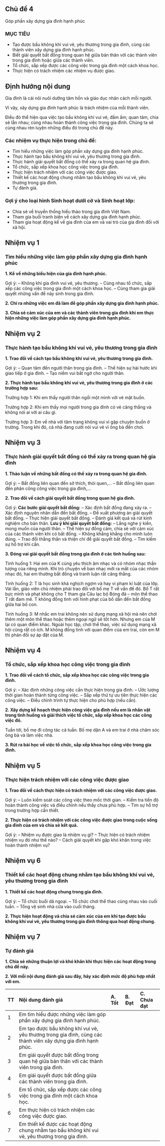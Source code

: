 ## Chủ đề 4
Góp phần xây dựng gia đình hạnh phúc


### MỤC TIÊU
* Tạo được bầu không khí vui vẻ, yêu thương trong gia đình, cùng các thành viên xây dựng gia đình hạnh phúc.
* Biết giải quyết bất đồng trong quan hệ giữa bản thân với các thành viên trong gia đình hoặc giữa các thành viên.
* Tổ chức, sắp xếp được các công việc trong gia đình một cách khoa học.
* Thực hiện có trách nhiệm các nhiệm vụ được giao.

## Định hướng nội dung
Gia đình là cái nôi nuôi dưỡng tâm hồn và giáo dục nhân cách mỗi người.


Vì vậy, xây dựng gia đình hạnh phúc là trách nhiệm của mỗi thành viên.


Điều đó thể hiện qua việc tạo bầu không khí vui vẻ, đầm ấm; quan tâm, chia sẻ lẫn nhau; cùng nhau hoàn thành công việc trong gia đình. Chúng ta sẽ cùng nhau rèn luyện những điều đó trong chủ đề này.


### Các nhiệm vụ thực hiện trong chủ đề:
* Tìm hiểu những việc làm góp phần xây dựng gia đình hạnh phúc.
* Thực hành tạo bầu không khí vui vẻ, yêu thương trong gia đình.
* Thực hành giải quyết bất đồng có thể xảy ra trong quan hệ gia đình.
* Tổ chức, sắp xếp khoa học công việc trong gia đình.
* Thực hiện trách nhiệm với các công việc được giao.
* Thiết kế các hoạt động chung nhằm tạo bầu không khí vui vẻ, yêu thương trong gia đình.
* Tự đánh giá.

### Gợi ý cho loại hình Sinh hoạt dưới cờ và Sinh hoạt lớp:
* Chia sẻ về truyền thống hiếu thảo trong gia đình Việt Nam.
* Tham gia buổi tranh biện về cách xây dựng gia đình hạnh phúc.
* Tham gia hoạt động kể về gia đình của em và vai trò của gia đình đối với xã hội.

## Nhiệm vụ 1
### Tìm hiểu những việc làm góp phần xây dựng gia đình hạnh phúc
**1. Kể về những biểu hiện của gia đình hạnh phúc.**


Gợi ý:
– Không khí gia đình vui vẻ, yêu thương.
– Cùng nhau tổ chức, sắp xếp các công việc trong gia đình một cách khoa học.
– Cùng tham gia giải quyết những vấn đề nảy sinh trong gia đình.

**2. Chỉ ra những việc em đã làm để góp phần xây dựng gia đình hạnh phúc.**


**3. Chia sẻ cảm xúc của em và các thành viên trong gia đình khi em thực hiện những việc làm góp phần xây dựng gia đình hạnh phúc.**


## Nhiệm vụ 2
### Thực hành tạo bầu không khí vui vẻ, yêu thương trong gia đình
**1. Trao đổi về cách tạo bầu không khí vui vẻ, yêu thương trong gia đình.**


Gợi ý:
– Quan tâm đến người thân trong gia đình.
– Thể hiện sự hài hước khi giao tiếp ở gia đình.
– Tạo niềm vui bất ngờ cho người thân.

**2. Thực hành tạo bầu không khí vui vẻ, yêu thương trong gia đình ở các trường hợp sau:**


Trường hợp 1:
Khi em thấy người thân ngồi một mình với vẻ mặt buồn.


Trường hợp 2:
Khi em thấy mọi người trong gia đình có vẻ căng thẳng và không nói ai với ai câu gì.


Trường hợp 3:
Em về nhà với tâm trạng không vui vì gặp chuyện buồn ở trường. Trong khi đó, cả nhà đang cười nói vui vẻ vì ông bà đến chơi.


## Nhiệm vụ 3
### Thực hành giải quyết bất đồng có thể xảy ra trong quan hệ gia đình
**1. Thảo luận về những bất đồng có thể xảy ra trong quan hệ gia đình.**


Gợi ý:
– Bất đồng liên quan đến sở thích, thói quen,...
– Bất đồng liên quan đến phân công công việc trong gia đình,...

**2. Trao đổi về cách giải quyết bất đồng trong quan hệ gia đình.**


Gợi ý:
**Các bước giải quyết bất đồng:**
– Xác định bất đồng đang xảy ra.
– Xác định nguyên nhân dẫn đến bất đồng.
– Đề xuất phương án giải quyết bất đồng.
– Thực hiện giải quyết bất đồng.
– Đánh giá kết quả và rút kinh nghiệm cho bản thân.
**Lưu ý khi giải quyết bất đồng:**
– Lắng nghe ý kiến, mong muốn của người thân.
– Thể hiện sự đồng cảm, chia sẻ với cảm xúc của các thành viên khi có bất đồng.
– Không khẳng khẳng cho mình luôn đúng.
– Trao đổi thẳng thắn và thiện chí để giải quyết bất đồng.
– Tìm kiếm sự hỗ trợ khi cần.

**3. Đóng vai giải quyết bất đồng trong gia đình ở các tình huống sau:**


Tình huống 1:
Hai em của K cùng yêu thích âm nhạc và có nhóm nhạc thần tượng của riêng mình. Khi trò chuyện về ban nhạc mới ra mắt của các nhóm nhạc đó, hai em thường bất đồng và tranh luận rất căng thẳng.


Tình huống 2:
T là học sinh khá nghịch ngợm và hay vi phạm kỉ luật của lớp. Vài lần, giáo viên chủ nhiệm phải trao đổi với bố mẹ T về vấn đề đó. Bố T rất bực mình và phạt không cho T tham gia Câu lạc bộ Bóng đá – môn thể thao T rất đam mê. T không đồng tình với hình phạt của bố dẫn đến bất đồng giữa hai bố con.


Tình huống 3:
M nhắc em trai không nên sử dụng mạng xã hội mà nên chơi thêm một môn thể thao hoặc thêm ngoại ngữ sẽ tốt hơn. Nhưng em của M lại có quan điểm khác. Ngoài học tập, chơi thể thao, việc sử dụng mạng xã hội cũng rất có ích. M không đồng tình với quan điểm của em trai, còn em M thì phản đối sự áp đặt của M.


## Nhiệm vụ 4
### Tổ chức, sắp xếp khoa học công việc trong gia đình
**1. Trao đổi về cách tổ chức, sắp xếp khoa học các công việc trong gia đình.**


Gợi ý:
– Xác định những công việc cần thực hiện trong gia đình.
– Ước lượng thời gian hoàn thành từng công việc.
– Sắp xếp thứ tự ưu tiên thực hiện các công việc.
– Điều chỉnh trình tự thực hiện cho phù hợp (nếu cần).

**2. Xây dựng kế hoạch thực hiện công việc gia đình nếu em là nhân vật trong tình huống và giải thích việc tổ chức, sắp xếp khoa học các công việc đó.**


Tuần tới, bố mẹ đi công tác cả tuần. Bố mẹ dặn A và em trai ở nhà chăm sóc ông bà và làm việc nhà.


**3. Rút ra bài học về việc tổ chức, sắp xếp khoa học công việc trong gia đình.**


## Nhiệm vụ 5
### Thực hiện trách nhiệm với các công việc được giao
**1. Trao đổi về cách thực hiện có trách nhiệm với các công việc được giao.**


Gợi ý:
– Luôn kiểm soát các công việc theo mốc thời gian.
– Kiểm tra tiến độ hoàn thành công việc và điều chỉnh nếu thấy chưa phù hợp.
– Tìm sự hỗ trợ trong trường hợp cần thiết.

**2. Thực hiện có trách nhiệm với các công việc được giao trong cuộc sống gia đình của em và chia sẻ kết quả.**


Gợi ý:
– Nhiệm vụ được giao là nhiệm vụ gì?
– Thực hiện có trách nhiệm nhiệm vụ đó như thế nào?
– Cách giải quyết khi gặp khó khăn trong việc hoàn thành nhiệm vụ?

## Nhiệm vụ 6
### Thiết kế các hoạt động chung nhằm tạo bầu không khí vui vẻ, yêu thương trong gia đình
**1. Thiết kế các hoạt động chung trong gia đình.**


Gợi ý:
– Tổ chức buổi dã ngoại.
– Tổ chức chơi thể thao cùng nhau vào cuối tuần.
– Tổng vệ sinh nhà cửa vào cuối tháng.

**2. Thực hiện hoạt động và chia sẻ cảm xúc của em khi tạo được bầu không khí vui vẻ, yêu thương trong gia đình thông qua hoạt động chung.**


## Nhiệm vụ 7
### Tự đánh giá
**1. Chia sẻ những thuận lợi và khó khăn khi thực hiện các hoạt động trong chủ đề này.**


**2. Với mỗi nội dung đánh giá sau đây, hãy xác định mức độ phù hợp nhất với em.**


| TT | Nội dung đánh giá | A. Tốt | B. Đạt | C. Chưa đạt |
| :-- | :---------------- | :----- | :----- | :---------- |
| 1 | Em tìm hiểu được những việc làm góp phần xây dựng gia đình hạnh phúc. |        |        |             |
| 2 | Em tạo được bầu không khí vui vẻ, yêu thương trong gia đình, cùng các thành viên xây dựng gia đình hạnh phúc. |        |        |             |
| 3 | Em giải quyết được bất đồng trong quan hệ giữa bản thân với các thành viên trong gia đình. |        |        |             |
| 4 | Em giải quyết được bất đồng giữa các thành viên trong gia đình. |        |        |             |
| 5 | Em tổ chức, sắp xếp được các công việc trong gia đình một cách khoa học. |        |        |             |
| 6 | Em thực hiện có trách nhiệm các công việc được giao. |        |        |             |
| 7 | Em thiết kế được các hoạt động chung nhằm tạo bầu không khí vui vẻ, yêu thương trong gia đình. |        |        |             |
